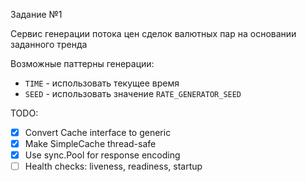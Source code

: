 Задание №1

Сервис генерации потока цен сделок валютных пар на основании заданного тренда

Возможные паттерны генерации:
* `TIME` - использовать текущее время
* `SEED` - использовать значение `RATE_GENERATOR_SEED`


TODO:
- [x] Convert Cache interface to generic
- [x] Make SimpleCache thread-safe
- [x] Use sync.Pool for response encoding
- [ ] Health checks: liveness, readiness, startup
